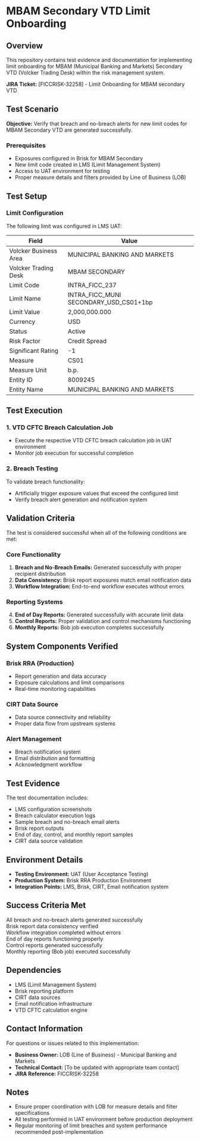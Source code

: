 # MBAM Secondary VTD Limit Onboarding

## Overview

This repository contains test evidence and documentation for implementing limit onboarding for MBAM (Municipal Banking and Markets) Secondary VTD (Volcker Trading Desk) within the risk management system.

**JIRA Ticket:** [FICCRISK-32258] - Limit Onboarding for MBAM secondary VTD

## Test Scenario

**Objective:** Verify that breach and no-breach alerts for new limit codes for MBAM Secondary VTD are generated successfully.

### Prerequisites

- Exposures configured in Brisk for MBAM Secondary
- New limit code created in LMS (Limit Management System)
- Access to UAT environment for testing
- Proper measure details and filters provided by Line of Business (LOB)

## Test Setup

### Limit Configuration

The following limit was configured in LMS UAT:

| Field | Value |
|-------|-------|
| Volcker Business Area | MUNICIPAL BANKING AND MARKETS |
| Volcker Trading Desk | MBAM SECONDARY |
| Limit Code | INTRA_FICC_237 |
| Limit Name | INTRA_FICC_MUNI SECONDARY_USD_CS01+1bp |
| Limit Value | 2,000,000.000 |
| Currency | USD |
| Status | Active |
| Risk Factor | Credit Spread |
| Significant Rating | -1 |
| Measure | CS01 |
| Measure Unit | b.p. |
| Entity ID | 8009245 |
| Entity Name | MUNICIPAL BANKING AND MARKETS |

## Test Execution

### 1. VTD CFTC Breach Calculation Job

- Execute the respective VTD CFTC breach calculation job in UAT environment
- Monitor job execution for successful completion

### 2. Breach Testing

To validate breach functionality:
- Artificially trigger exposure values that exceed the configured limit
- Verify breach alert generation and notification system

## Validation Criteria

The test is considered successful when all of the following conditions are met:

### Core Functionality
1. **Breach and No-Breach Emails:** Generated successfully with proper recipient distribution
2. **Data Consistency:** Brisk report exposures match email notification data
3. **Workflow Integration:** End-to-end workflow executes without errors

### Reporting Systems
4. **End of Day Reports:** Generated successfully with accurate limit data
5. **Control Reports:** Proper validation and control mechanisms functioning
6. **Monthly Reports:** Bob job execution completes successfully

## System Components Verified

### Brisk RRA (Production)
- Report generation and data accuracy
- Exposure calculations and limit comparisons
- Real-time monitoring capabilities

### CIRT Data Source
- Data source connectivity and reliability
- Proper data flow from upstream systems

### Alert Management
- Breach notification system
- Email distribution and formatting
- Acknowledgment workflow

## Test Evidence

The test documentation includes:

- LMS configuration screenshots
- Breach calculator execution logs
- Sample breach and no-breach email alerts
- Brisk report outputs
- End of day, control, and monthly report samples
- CIRT data source validation

## Environment Details

- **Testing Environment:** UAT (User Acceptance Testing)
- **Production System:** Brisk RRA Production Environment
- **Integration Points:** LMS, Brisk, CIRT, Email notification system

## Success Criteria Met

All breach and no-breach alerts generated successfully  
Brisk report data consistency verified  
Workflow integration completed without errors  
End of day reports functioning properly  
Control reports generated successfully  
Monthly reporting (Bob job) executed successfully  

## Dependencies

- LMS (Limit Management System)
- Brisk reporting platform
- CIRT data sources
- Email notification infrastructure
- VTD CFTC calculation engine

## Contact Information

For questions or issues related to this implementation:
- **Business Owner:** LOB (Line of Business) - Municipal Banking and Markets
- **Technical Contact:** [To be updated with appropriate team contact]
- **JIRA Reference:** FICCRISK-32258

## Notes

- Ensure proper coordination with LOB for measure details and filter specifications
- All testing performed in UAT environment before production deployment
- Regular monitoring of limit breaches and system performance recommended post-implementation
